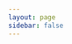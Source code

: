 ```yaml
---
layout: page
sidebar: false
---
```

<script setup>
import {
  VPTeamPage,
  VPTeamPageTitle,
  VPTeamMembers
} from 'vitepress/theme'

const members = [
  {
    avatar: 'https://avatars.githubusercontent.com/u/57285390?s=400&u=c4d380f2e2111d284c7fbb073f1df138c148b153&v=4',
    name: 'Leet',
    title: '制作者',
    links: [
      { icon: 'github', link: 'https://github.com/lily0325' },
    ]
  },
]
</script>

<VPTeamPage>
  <VPTeamPageTitle>
    <template #title>
      制作者
    </template>

  </VPTeamPageTitle>
  <VPTeamMembers
    :members="members"
  />
</VPTeamPage>